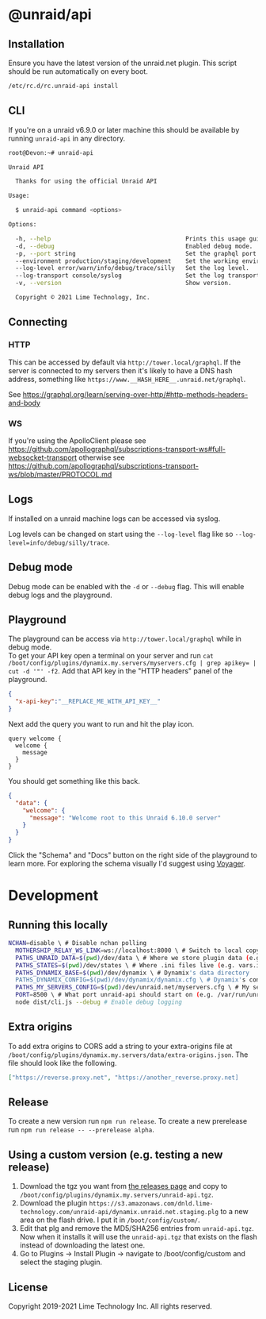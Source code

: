 # @unraid/api

## Installation

Ensure you have the latest version of the unraid.net plugin.
This script should be run automatically on every boot.
```bash
/etc/rc.d/rc.unraid-api install
```

## CLI

If you're on a unraid v6.9.0 or later machine this should be available by running `unraid-api` in any directory.

```bash
root@Devon:~# unraid-api

Unraid API

  Thanks for using the official Unraid API 

Usage:

  $ unraid-api command <options> 

Options:

  -h, --help                                      Prints this usage guide.                
  -d, --debug                                     Enabled debug mode.                     
  -p, --port string                               Set the graphql port.                   
  --environment production/staging/development    Set the working environment.            
  --log-level error/warn/info/debug/trace/silly   Set the log level.                      
  --log-transport console/syslog                  Set the log transport. (default=syslog) 
  -v, --version                                   Show version.                           

  Copyright © 2021 Lime Technology, Inc. 

```

## Connecting

### HTTP
This can be accessed by default via `http://tower.local/graphql`. If the server is connected to my servers then it's likely to have a DNS hash address, something like `https://www.__HASH_HERE__.unraid.net/graphql`.

See https://graphql.org/learn/serving-over-http/#http-methods-headers-and-body

### WS
If you're using the ApolloClient please see https://github.com/apollographql/subscriptions-transport-ws#full-websocket-transport otherwise see https://github.com/apollographql/subscriptions-transport-ws/blob/master/PROTOCOL.md

## Logs

If installed on a unraid machine logs can be accessed via syslog.

Log levels can be changed on start using the `--log-level` flag like so `--log-level=info/debug/silly/trace`.

## Debug mode

Debug mode can be enabled with the `-d` or `--debug` flag.
This will enable debug logs and the playground.


## Playground

The playground can be access via `http://tower.local/graphql` while in debug mode.  
To get your API key open a terminal on your server and run `cat /boot/config/plugins/dynamix.my.servers/myservers.cfg | grep apikey= | cut -d '"' -f2`. Add that API key in the "HTTP headers" panel of the playground.

```json
{
  "x-api-key":"__REPLACE_ME_WITH_API_KEY__"
}
```

Next add the query you want to run and hit the play icon.
```gql
query welcome {
  welcome {
    message
  }
}
```

You should get something like this back.
```json
{
  "data": {
    "welcome": {
      "message": "Welcome root to this Unraid 6.10.0 server"
    }
  }
}
```

Click the "Schema" and "Docs" button on the right side of the playground to learn more.
For exploring the schema visually I'd suggest using [Voyager](https://apis.guru/graphql-voyager/).

# Development

## Running this locally
```bash
NCHAN=disable \ # Disable nchan polling
  MOTHERSHIP_RELAY_WS_LINK=ws://localhost:8000 \ # Switch to local copy of mothership
  PATHS_UNRAID_DATA=$(pwd)/dev/data \ # Where we store plugin data (e.g. permissions.json)
  PATHS_STATES=$(pwd)/dev/states \ # Where .ini files live (e.g. vars.ini)
  PATHS_DYNAMIX_BASE=$(pwd)/dev/dynamix \ # Dynamix's data directory
  PATHS_DYNAMIX_CONFIG=$(pwd)/dev/dynamix/dynamix.cfg \ # Dynamix's config file
  PATHS_MY_SERVERS_CONFIG=$(pwd)/dev/unraid.net/myservers.cfg \ # My servers config file
  PORT=8500 \ # What port unraid-api should start on (e.g. /var/run/unraid-api.sock or 8000)
  node dist/cli.js --debug # Enable debug logging
```

## Extra origins
To add extra origins to CORS add a string to your extra-origins file at `/boot/config/plugins/dynamix.my.servers/data/extra-origins.json`.
The file should look like the following.

```json
["https://reverse.proxy.net", "https://another_reverse.proxy.net]
```

## Release

To create a new version run `npm run release`.
To create a new prerelease run `npm run release -- --prerelease alpha`.

## Using a custom version (e.g. testing a new release)
1. Download the tgz you want from [the releases page](https://github.com/unraid/api/releases) and copy to `/boot/config/plugins/dynamix.my.servers/unraid-api.tgz`.
2. Download the plugin `https://s3.amazonaws.com/dnld.lime-technology.com/unraid-api/dynamix.unraid.net.staging.plg` to a new area on the flash drive. I put it in `/boot/config/custom/`.
3. Edit that plg and remove the MD5/SHA256 entries from `unraid-api.tgz`. Now when it installs it will use the `unraid-api.tgz` that exists on the flash instead of downloading the latest one.
4. Go to Plugins -> Install Plugin -> navigate to /boot/config/custom and select the staging plugin.


## License
Copyright 2019-2021 Lime Technology Inc. All rights reserved.
